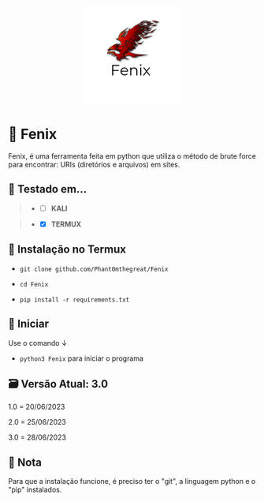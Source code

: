 <p align="center">

  <img width="200" height="200" src="20230617_170556_0000.png">
  
# 🦅 Fenix
Fenix, é uma ferramenta feita em python que utiliza o método de brute force para encontrar: URIs (diretórios e arquivos) em sites.

## 🧪 Testado em...
 > - - [ ] **KALI** 

 > - - [x] **TERMUX** 

## 🔧 Instalação no Termux



 - `git clone github.com/Phant0mthegreat/Fenix`

 - `cd Fenix`
   
 - `pip install -r requirements.txt`

## 💉 Iniciar
Use o comando ↓
 - `python3 Fenix`
para iniciar o programa

## 🗃️ Versão Atual: 3.0
1.0 = 20/06/2023

2.0 = 25/06/2023

3.0 = 28/06/2023
## 📜 Nota
Para que a instalação funcione, é preciso ter o "git", a línguagem python e o "pip" instalados.

